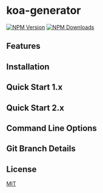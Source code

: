 # koa-generator



[![NPM Version](https://camo.githubusercontent.com/e2b60d91503610b1d334e460adfb8c1b055d906486bc6c69ff5d5b0bdee21b54/68747470733a2f2f696d672e736869656c64732e696f2f6e706d2f762f6b6f612d67656e657261746f722e737667)](https://npmjs.org/package/koa-generator) [![NPM Downloads](https://camo.githubusercontent.com/a60c199572ff0937973281e8b9a750963534a418dc5644436661beffb260577e/68747470733a2f2f696d672e736869656c64732e696f2f6e706d2f646d2f6b6f612d67656e657261746f722e737667)](https://npmjs.org/package/koa-generator)

## Features



## Installation

## Quick Start 1.x



## Quick Start 2.x



## Command Line Options



## Git Branch Details

## License

[MIT](https://github.com/i5ting/koa-generator/blob/master/LICENSE)